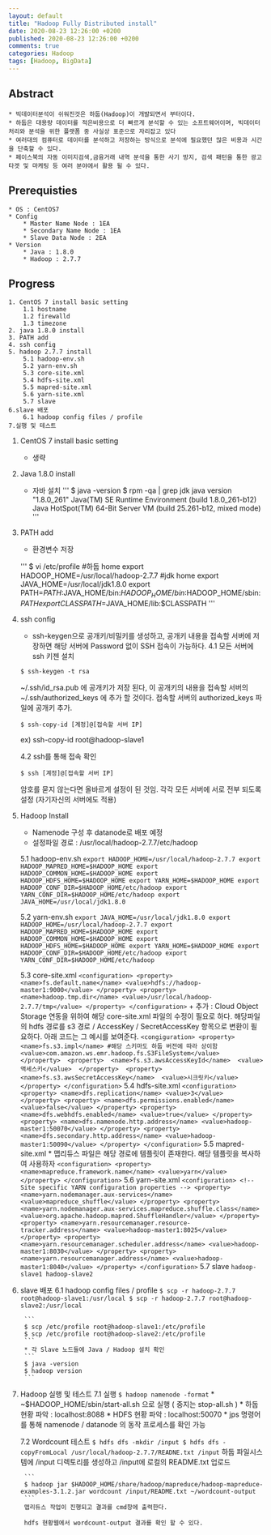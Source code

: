 ```yaml
---
layout: default
title: "Hadoop Fully Distributed install"
date: 2020-08-23 12:26:00 +0200
published: 2020-08-23 12:26:00 +0200
comments: true
categories: Hadoop
tags: [Hadoop, BigData]
---
```


## Abstract
	* 빅데이터분석이 쉬워진것은 하둡(Hadoop)이 개발되면서 부터이다.
    * 하둡은 대용량 데이터를 적은비용으로 더 빠르게 분석할 수 있는 소프트웨어이며, 빅데이터 처리와 분석을 위한 플랫폼 중 사실상 표준으로 자리잡고 있다
    * 여러대의 컴퓨터로 데이터를 분석하고 저장하는 방식으로 분석에 필요했던 많은 비용과 시간을 단축할 수 있다.
    * 페이스북의 자동 이미지검색,금융거래 내역 분석을 통한 사기 방지, 검색 패턴을 통한 광고타겟 및 마케팅 등 여러 분야에서 활용 될 수 있다.

<!--more-->

## Prerequisties
    * OS : CentOS7
    * Config
        * Master Name Node : 1EA
        * Secondary Name Node : 1EA
        * Slave Data Node : 2EA
    * Version
        * Java : 1.8.0
        * Hadoop : 2.7.7


## Progress
    1. CentOS 7 install basic setting
        1.1 hostname
        1.2 firewalld
        1.3 timezone
    2. java 1.8.0 install
    3. PATH add
    4. ssh config
    5. hadoop 2.7.7 install
        5.1 hadoop-env.sh
        5.2 yarn-env.sh
        5.3 core-site.xml
        5.4 hdfs-site.xml
        5.5 mapred-site.xml
        5.6 yarn-site.xml
        5.7 slave
    6.slave 배포
        6.1 hadoop config files / profile
    7.실행 및 테스트


1. CentOS 7 install basic setting
    - 생략

2. Java 1.8.0 install
    * 자바 설치
    '''
    $ java -version
    $ rpm -qa | grep jdk
    java version "1.8.0_261"
    Java(TM) SE Runtime Environment (build 1.8.0_261-b12)
    Java HotSpot(TM) 64-Bit Server VM (build 25.261-b12, mixed mode)
    '''

3. PATH add
    * 환경변수 저장

    '''
    $ vi /etc/profile
    #하둡 home
    export HADOOP_HOME=/usr/local/hadoop-2.7.7
    #jdk home
    export JAVA_HOME=/usr/local/jdk1.8.0
    export PATH=$PATH:$JAVA_HOME/bin:$HADOOP_HOME/bin:$HADOOP_HOME/sbin:$PATH
    export CLASSPATH=$JAVA_HOME/lib:$CLASSPATH
    '''

4. ssh config
    * ssh-keygen으로 공개키/비밀키를 생성하고, 공개키 내용을 접속할 서버에 저장하면 해당 서버에 Password 없이 SSH 접속이 가능하다.
    4.1 모든 서버에 ssh 키젠 설치

    ```
    $ ssh-keygen -t rsa
    ```

    ~/.ssh/id_rsa.pub 에 공개키가 저장 된다, 이 공개키의 내용을 접속할 서버의 ~/.ssh/authorized_keys 에 추가 할 것이다.
    접속할 서버의 authorized_keys 파일에 공개키 추가.
    ```
    $ ssh-copy-id [계정]@[접속할 서버 IP]
    ```
    ex) ssh-copy-id root@hadoop-slave1

    4.2 ssh를 통해 접속 확인
    ```
    $ ssh [계정]@[접속할 서버 IP]
    ```
    암호를 묻지 않는다면 올바르게 설정이 된 것임. 각각 모든 서버에 서로 전부 되도록 설정 (자기자신의 서버에도 적용)

5. Hadoop Install
    * Namenode 구성 후 datanode로 배포 예정
    * 설정파일 경로 : /usr/local/hadoop-2.7.7/etc/hadoop

    5.1 hadoop-env.sh
        ```
        export HADOOP_HOME=/usr/local/hadoop-2.7.7
        export HADOOP_MAPRED_HOME=$HADOOP_HOME
        export HADOOP_COMMON_HOME=$HADOOP_HOME
        export HADOOP_HDFS_HOME=$HADOOP_HOME
        export YARN_HOME=$HADOOP_HOME
        export HADOOP_CONF_DIR=$HADOOP_HOME/etc/hadoop
        export YARN_CONF_DIR=$HADOOP_HOME/etc/hadoop
        export JAVA_HOME=/usr/local/jdk1.8.0
        ```

    5.2 yarn-env.sh
        ```
        export JAVA_HOME=/usr/local/jdk1.8.0
        export HADOOP_HOME=/usr/local/hadoop-2.7.7
        export HADOOP_MAPRED_HOME=$HADOOP_HOME
        export HADOOP_COMMON_HOME=$HADOOP_HOME
        export HADOOP_HDFS_HOME=$HADOOP_HOME
        export YARN_HOME=$HADOOP_HOME
        export HADOOP_CONF_DIR=$HADOOP_HOME/etc/hadoop
        export YARN_CONF_DIR=$HADOOP_HOME/etc/hadoop
        ```

    5.3 core-site.xml
        ```
        <configuration>
            <property>
                <name>fs.default.name</name>
                <value>hdfs://hadoop-master1:9000</value>
            </property>
            <property>
                <name>hadoop.tmp.dir</name>
                <value>/usr/local/hadoop-2.7.7/tmp</value>
            </property>
        </configuration>
        ```
        + 추가 : Cloud Object Storage 연동을 위하여 해당 core-site.xml 파일의 수정이 필요로 하다. 해당파일의 hdfs 경로를
            s3 경로 / AccessKey / SecretAccessKey 항목으로 변환이 필요하다.
            아래 코드는 그 예시를 보여준다.
        ```
        <congiguration>
            <property> 
                <name>fs.s3.impl</name> #해당 스키마도 하둡 버전에 따라 상이함
                <value>com.amazon.ws.emr.hadoop.fs.S3FileSystem</value> 
            </property> 
            <property> 
                <name>fs.s3.awsAccessKeyId</name> 
                <value>액세스키</value> 
            </property> 
            <property> 
                <name>fs.s3.awsSecretAccessKey</name> 
                <value>시크릿키</value>
            </property>
        </configuration>
        ```
    5.4 hdfs-site.xml
        ```
        <configuration>
            <property>
                <name>dfs.replication</name>
                <value>3</value>
            </property>
            <property>
                <name>dfs.permissions.enabled</name>
                <value>false</value>
            </property>
            <property>
                <name>dfs.webhdfs.enabled</name>
                <value>true</value>
            </property>
            <property>
                <name>dfs.namenode.http.address</name>
                <value>hadoop-master1:50070</value>
            </property>
            <property>
                <name>dfs.secondary.http.address</name>
                <value>hadoop-master1:50090</value>
            </property>
        </configuration>
        ``` 
    5.5 mapred-site.xml
        * 맵리듀스 파일은 해당 경로에 템플릿이 존재한다. 해당 템플릿을 복사하여 사용하자
        ```
        <configuration>
            <property>
                <name>mapreduce.framework.name</name>
                <value>yarn</value>
            </property>
        </configuration>
        ```
    5.6 yarn-site.xml
        ```
        <configuration>
        <!-- Site specific YARN configuration properties -->
        <property>
            <name>yarn.nodemanager.aux-services</name>
            <value>mapreduce_shuffle</value>
        </property>
        <property>
            <name>yarn.nodemanager.aux-services.mapreduce.shuffle.class</name>
            <value>org.apache.hadoop.mapred.ShuffleHandler</value>
        </property>
        <property>
            <name>yarn.resourcemanager.resource-tracker.address</name>
            <value>hadoop-master1:8025</value>
        </property>
        <property>
            <name>yarn.resourcemanager.scheduler.address</name>
            <value>hadoop-master1:8030</value>
        </property>
        <property>
            <name>yarn.resourcemanager.address</name>
            <value>hadoop-master1:8040</value>
        </property>
        </configuration>
        ```
    5.7 slave
        ```
        hadoop-slave1
        hadoop-slave2
        ```

6. slave 배포
    6.1 hadoop config files / profile
        ```
        $ scp -r hadoop-2.7.7 root@hadoop-slave1:/usr/local
        $ scp -r hadoop-2.7.7 root@hadoop-slave2:/usr/local
        ```

        ```
        $ scp /etc/profile root@hadoop-slave1:/etc/profile
        $ scp /etc/profile root@hadoop-slave2:/etc/profile
        ```
        * 각 Slave 노드들에 Java / Hadoop 설치 확인
        ```
        $ java -version
        $ hadoop version
        ```

7. Hadoop 실행 및 테스트
    7.1 실행
        ```
        $ hadoop namenode -format
        ```
        * ~$HADOOP_HOME/sbin/start-all.sh 으로 실행 ( 중지는 stop-all.sh )
        * 하둡 현황 파악 : localhost:8088
        * HDFS 현황 파악 : localhost:50070
        * jps 명령어를 통해 namenode / datanode 의 동작 프로세스를 확인 가능

    7.2 Wordcount 테스트
        ```
        $ hdfs dfs -mkdir /input
        $ hdfs dfs -copyFromLocal /usr/local/hadoop-2.7.7/READNE.txt /input
        ```
        하둡 파일시스템에 /input 디렉토리를 생성하고 /input에 로컬의 README.txt 업로드

        ```
        $ hadoop jar $HADOOP_HOME/share/hadoop/mapreduce/hadoop-mapreduce-examples-3.1.2.jar wordcount /input/README.txt ~/wordcount-output
        ```
        맵리듀스 작업이 진행되고 결과를 cmd창에 출력한다.

        hdfs 현황웹에서 wordcount-output 결과를 확인 할 수 있다.
